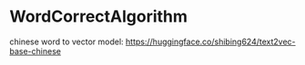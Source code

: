 # WordCorrectAlgorithm

chinese word to vector model: https://huggingface.co/shibing624/text2vec-base-chinese